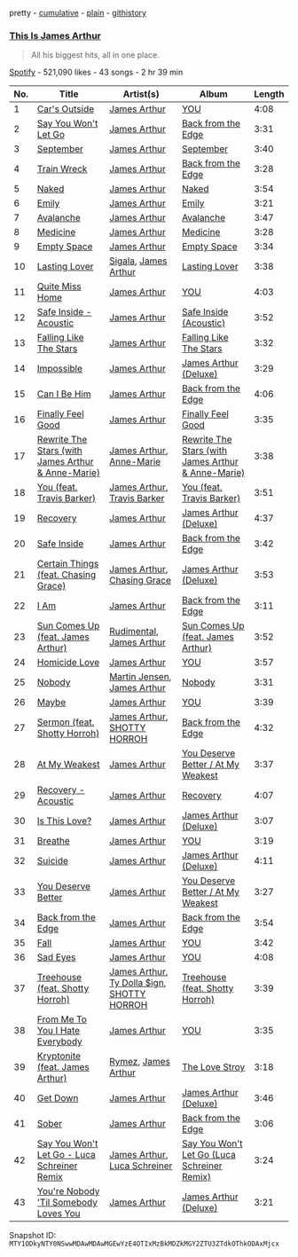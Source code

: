 pretty - [cumulative](/playlists/cumulative/37i9dQZF1DX3Csy1LFxjkI.md) - [plain](/playlists/plain/37i9dQZF1DX3Csy1LFxjkI) - [githistory](https://github.githistory.xyz/mackorone/spotify-playlist-archive/blob/main/playlists/plain/37i9dQZF1DX3Csy1LFxjkI)

### [This Is James Arthur](https://open.spotify.com/playlist/37i9dQZF1DX3Csy1LFxjkI)

> All his biggest hits, all in one place.

[Spotify](https://open.spotify.com/user/spotify) - 521,090 likes - 43 songs - 2 hr 39 min

| No. | Title | Artist(s) | Album | Length |
|---|---|---|---|---|
| 1 | [Car's Outside](https://open.spotify.com/track/0otRX6Z89qKkHkQ9OqJpKt) | [James Arthur](https://open.spotify.com/artist/4IWBUUAFIplrNtaOHcJPRM) | [YOU](https://open.spotify.com/album/0cm9LOQUBK3JUgyoRj238z) | 4:08 |
| 2 | [Say You Won't Let Go](https://open.spotify.com/track/5uCax9HTNlzGybIStD3vDh) | [James Arthur](https://open.spotify.com/artist/4IWBUUAFIplrNtaOHcJPRM) | [Back from the Edge](https://open.spotify.com/album/7oiJYvEJHsmYtrgviAVIBD) | 3:31 |
| 3 | [September](https://open.spotify.com/track/0exZ0YogJPbjGzblpcZaw7) | [James Arthur](https://open.spotify.com/artist/4IWBUUAFIplrNtaOHcJPRM) | [September](https://open.spotify.com/album/1gHwbB7Db9yJ7kASKJFSnc) | 3:40 |
| 4 | [Train Wreck](https://open.spotify.com/track/55Am8neGJkdj2ADaM3aw5H) | [James Arthur](https://open.spotify.com/artist/4IWBUUAFIplrNtaOHcJPRM) | [Back from the Edge](https://open.spotify.com/album/7oiJYvEJHsmYtrgviAVIBD) | 3:28 |
| 5 | [Naked](https://open.spotify.com/track/7krbSH3rd8lhIZvuzTV3Bl) | [James Arthur](https://open.spotify.com/artist/4IWBUUAFIplrNtaOHcJPRM) | [Naked](https://open.spotify.com/album/6fQ1xPtYMzoBiqvSO2LcpT) | 3:54 |
| 6 | [Emily](https://open.spotify.com/track/7qGzlqZnl6j8qccvV70PhL) | [James Arthur](https://open.spotify.com/artist/4IWBUUAFIplrNtaOHcJPRM) | [Emily](https://open.spotify.com/album/4eUkjbFmGRPNuFZ8v4ytJo) | 3:21 |
| 7 | [Avalanche](https://open.spotify.com/track/2zYze9NpKgmpwq58hmgDkL) | [James Arthur](https://open.spotify.com/artist/4IWBUUAFIplrNtaOHcJPRM) | [Avalanche](https://open.spotify.com/album/1SoeCpLaSPZBJ5o4PDSHVy) | 3:47 |
| 8 | [Medicine](https://open.spotify.com/track/7CHNIK6EGjnwpWkSpx6JZe) | [James Arthur](https://open.spotify.com/artist/4IWBUUAFIplrNtaOHcJPRM) | [Medicine](https://open.spotify.com/album/6K8gvUTwVftCa3gd0MFtI4) | 3:28 |
| 9 | [Empty Space](https://open.spotify.com/track/1uru26I2JKd2mQZt0MDCUe) | [James Arthur](https://open.spotify.com/artist/4IWBUUAFIplrNtaOHcJPRM) | [Empty Space](https://open.spotify.com/album/2utLlsPJXe11YMuLwH2rf4) | 3:34 |
| 10 | [Lasting Lover](https://open.spotify.com/track/0DmAvNCAK08oCi7miSZUIY) | [Sigala](https://open.spotify.com/artist/1IueXOQyABrMOprrzwQJWN), [James Arthur](https://open.spotify.com/artist/4IWBUUAFIplrNtaOHcJPRM) | [Lasting Lover](https://open.spotify.com/album/262JcveAzA4ngibAS3Ocm8) | 3:38 |
| 11 | [Quite Miss Home](https://open.spotify.com/track/2deFH5zveEBEUuURpqTN3C) | [James Arthur](https://open.spotify.com/artist/4IWBUUAFIplrNtaOHcJPRM) | [YOU](https://open.spotify.com/album/0cm9LOQUBK3JUgyoRj238z) | 4:03 |
| 12 | [Safe Inside \- Acoustic](https://open.spotify.com/track/0kIpJQHzu46yw6q3V78Ypt) | [James Arthur](https://open.spotify.com/artist/4IWBUUAFIplrNtaOHcJPRM) | [Safe Inside \(Acoustic\)](https://open.spotify.com/album/3yMhNXvtRBdXiG4tfKqge0) | 3:52 |
| 13 | [Falling Like The Stars](https://open.spotify.com/track/15xWRPHQMeqgdkGzInx3PY) | [James Arthur](https://open.spotify.com/artist/4IWBUUAFIplrNtaOHcJPRM) | [Falling Like The Stars](https://open.spotify.com/album/6Vd7ZTFfhrtPuiQIqEN8XU) | 3:32 |
| 14 | [Impossible](https://open.spotify.com/track/5yVIlYEHZxQVLyInCdldoS) | [James Arthur](https://open.spotify.com/artist/4IWBUUAFIplrNtaOHcJPRM) | [James Arthur \(Deluxe\)](https://open.spotify.com/album/029WUoBjWc7Js1QiPH3mw0) | 3:29 |
| 15 | [Can I Be Him](https://open.spotify.com/track/0VhgEqMTNZwYL1ARDLLNCX) | [James Arthur](https://open.spotify.com/artist/4IWBUUAFIplrNtaOHcJPRM) | [Back from the Edge](https://open.spotify.com/album/7oiJYvEJHsmYtrgviAVIBD) | 4:06 |
| 16 | [Finally Feel Good](https://open.spotify.com/track/1QyxXnQXlGqG28syVg3LyP) | [James Arthur](https://open.spotify.com/artist/4IWBUUAFIplrNtaOHcJPRM) | [Finally Feel Good](https://open.spotify.com/album/6avkPAfv7cjDlQL4Cotd5S) | 3:35 |
| 17 | [Rewrite The Stars \(with James Arthur & Anne\-Marie\)](https://open.spotify.com/track/6mQLN3zRtAp6ovjusyYKrV) | [James Arthur](https://open.spotify.com/artist/4IWBUUAFIplrNtaOHcJPRM), [Anne\-Marie](https://open.spotify.com/artist/1zNqDE7qDGCsyzJwohVaoX) | [Rewrite The Stars \(with James Arthur & Anne\-Marie\)](https://open.spotify.com/album/4i7GEsKuuCtECD5l0VUctL) | 3:38 |
| 18 | [You \(feat\. Travis Barker\)](https://open.spotify.com/track/57CsOeLJrdI20fS4Z8pZPj) | [James Arthur](https://open.spotify.com/artist/4IWBUUAFIplrNtaOHcJPRM), [Travis Barker](https://open.spotify.com/artist/4exLIFE8sISLr28sqG1qNX) | [You \(feat\. Travis Barker\)](https://open.spotify.com/album/0EW257HwkJ1CblYgM9GIAY) | 3:51 |
| 19 | [Recovery](https://open.spotify.com/track/0gvyS5QqsQiGZ0e9fDxChn) | [James Arthur](https://open.spotify.com/artist/4IWBUUAFIplrNtaOHcJPRM) | [James Arthur \(Deluxe\)](https://open.spotify.com/album/029WUoBjWc7Js1QiPH3mw0) | 4:37 |
| 20 | [Safe Inside](https://open.spotify.com/track/5ooilrQAnOJbUjq7IDm8lY) | [James Arthur](https://open.spotify.com/artist/4IWBUUAFIplrNtaOHcJPRM) | [Back from the Edge](https://open.spotify.com/album/7oiJYvEJHsmYtrgviAVIBD) | 3:42 |
| 21 | [Certain Things \(feat\. Chasing Grace\)](https://open.spotify.com/track/5zvJELVKAnPkscGc5aLKJI) | [James Arthur](https://open.spotify.com/artist/4IWBUUAFIplrNtaOHcJPRM), [Chasing Grace](https://open.spotify.com/artist/5M6D2PqxdnZMVMCb1jNOTp) | [James Arthur \(Deluxe\)](https://open.spotify.com/album/029WUoBjWc7Js1QiPH3mw0) | 3:53 |
| 22 | [I Am](https://open.spotify.com/track/31YexNcOMVSFTEDGmQusSI) | [James Arthur](https://open.spotify.com/artist/4IWBUUAFIplrNtaOHcJPRM) | [Back from the Edge](https://open.spotify.com/album/7oiJYvEJHsmYtrgviAVIBD) | 3:11 |
| 23 | [Sun Comes Up \(feat\. James Arthur\)](https://open.spotify.com/track/6SUocL0caib4mLHe8ZrZzi) | [Rudimental](https://open.spotify.com/artist/4WN5naL3ofxrVBgFpguzKo), [James Arthur](https://open.spotify.com/artist/4IWBUUAFIplrNtaOHcJPRM) | [Sun Comes Up \(feat\. James Arthur\)](https://open.spotify.com/album/5UGyzp6HT8oy0eTkBfxtQ8) | 3:52 |
| 24 | [Homicide Love](https://open.spotify.com/track/6POLDHXeDMjxcgDsWHL7Vp) | [James Arthur](https://open.spotify.com/artist/4IWBUUAFIplrNtaOHcJPRM) | [YOU](https://open.spotify.com/album/0cm9LOQUBK3JUgyoRj238z) | 3:57 |
| 25 | [Nobody](https://open.spotify.com/track/2qfEcCkEo5NscA9GL7ER72) | [Martin Jensen](https://open.spotify.com/artist/4ehtJnVumNf6xzSCDk8aLB), [James Arthur](https://open.spotify.com/artist/4IWBUUAFIplrNtaOHcJPRM) | [Nobody](https://open.spotify.com/album/3qAWioFdKw27uQvHloas7l) | 3:31 |
| 26 | [Maybe](https://open.spotify.com/track/3bMEc0K6zJNhTQeoyxox8j) | [James Arthur](https://open.spotify.com/artist/4IWBUUAFIplrNtaOHcJPRM) | [YOU](https://open.spotify.com/album/0cm9LOQUBK3JUgyoRj238z) | 3:39 |
| 27 | [Sermon \(feat\. Shotty Horroh\)](https://open.spotify.com/track/0zzdXBwYgPZR88QZr86hWF) | [James Arthur](https://open.spotify.com/artist/4IWBUUAFIplrNtaOHcJPRM), [SHOTTY HORROH](https://open.spotify.com/artist/4a95izyFgvXS2JYqL8rANq) | [Back from the Edge](https://open.spotify.com/album/7oiJYvEJHsmYtrgviAVIBD) | 4:32 |
| 28 | [At My Weakest](https://open.spotify.com/track/6rcTyXe8W8kjQLyALBRj1v) | [James Arthur](https://open.spotify.com/artist/4IWBUUAFIplrNtaOHcJPRM) | [You Deserve Better / At My Weakest](https://open.spotify.com/album/3M1MYH8SYxLaJfBWIAsAdL) | 3:37 |
| 29 | [Recovery \- Acoustic](https://open.spotify.com/track/4NgXMjSLDa5DVQduN7NYjp) | [James Arthur](https://open.spotify.com/artist/4IWBUUAFIplrNtaOHcJPRM) | [Recovery](https://open.spotify.com/album/1eV4mlmOSsmbTRjjYKYzE8) | 4:07 |
| 30 | [Is This Love?](https://open.spotify.com/track/1ezEEKOlrQ3gfMV5608xxn) | [James Arthur](https://open.spotify.com/artist/4IWBUUAFIplrNtaOHcJPRM) | [James Arthur \(Deluxe\)](https://open.spotify.com/album/029WUoBjWc7Js1QiPH3mw0) | 3:07 |
| 31 | [Breathe](https://open.spotify.com/track/5hrbuCjGxws7txUEr8XDgb) | [James Arthur](https://open.spotify.com/artist/4IWBUUAFIplrNtaOHcJPRM) | [YOU](https://open.spotify.com/album/0cm9LOQUBK3JUgyoRj238z) | 3:19 |
| 32 | [Suicide](https://open.spotify.com/track/5ASYKV7L20Xz5Cub2t4FeA) | [James Arthur](https://open.spotify.com/artist/4IWBUUAFIplrNtaOHcJPRM) | [James Arthur \(Deluxe\)](https://open.spotify.com/album/029WUoBjWc7Js1QiPH3mw0) | 4:11 |
| 33 | [You Deserve Better](https://open.spotify.com/track/4S1GTwPVpkSy7CsJIDKPEz) | [James Arthur](https://open.spotify.com/artist/4IWBUUAFIplrNtaOHcJPRM) | [You Deserve Better / At My Weakest](https://open.spotify.com/album/3M1MYH8SYxLaJfBWIAsAdL) | 3:27 |
| 34 | [Back from the Edge](https://open.spotify.com/track/0NPRq1Ti6JYKOqSyiVYWZT) | [James Arthur](https://open.spotify.com/artist/4IWBUUAFIplrNtaOHcJPRM) | [Back from the Edge](https://open.spotify.com/album/7oiJYvEJHsmYtrgviAVIBD) | 3:54 |
| 35 | [Fall](https://open.spotify.com/track/4rhv5nnyAdhjvqRB8s9xr7) | [James Arthur](https://open.spotify.com/artist/4IWBUUAFIplrNtaOHcJPRM) | [YOU](https://open.spotify.com/album/0cm9LOQUBK3JUgyoRj238z) | 3:42 |
| 36 | [Sad Eyes](https://open.spotify.com/track/0qkkoL0bQBBWe4JU1NWcYt) | [James Arthur](https://open.spotify.com/artist/4IWBUUAFIplrNtaOHcJPRM) | [YOU](https://open.spotify.com/album/0cm9LOQUBK3JUgyoRj238z) | 4:08 |
| 37 | [Treehouse \(feat\. Shotty Horroh\)](https://open.spotify.com/track/6S1IgeHxxOT9qVWnmsdGxe) | [James Arthur](https://open.spotify.com/artist/4IWBUUAFIplrNtaOHcJPRM), [Ty Dolla $ign](https://open.spotify.com/artist/7c0XG5cIJTrrAgEC3ULPiq), [SHOTTY HORROH](https://open.spotify.com/artist/4a95izyFgvXS2JYqL8rANq) | [Treehouse \(feat\. Shotty Horroh\)](https://open.spotify.com/album/6HX5s1KDSkOQNkt5YkwMi2) | 3:39 |
| 38 | [From Me To You I Hate Everybody](https://open.spotify.com/track/0H8peJeFlnNVmnkljyQBuz) | [James Arthur](https://open.spotify.com/artist/4IWBUUAFIplrNtaOHcJPRM) | [YOU](https://open.spotify.com/album/0cm9LOQUBK3JUgyoRj238z) | 3:35 |
| 39 | [Kryptonite \(feat\. James Arthur\)](https://open.spotify.com/track/4P3Lni1ftZ8nRtVLRCz7E6) | [Rymez](https://open.spotify.com/artist/6lUWb46h9Y8H8cqpW3i0pc), [James Arthur](https://open.spotify.com/artist/4IWBUUAFIplrNtaOHcJPRM) | [The Love Stroy](https://open.spotify.com/album/2bq8RZgmQAO2yR2k3xY1Ds) | 3:18 |
| 40 | [Get Down](https://open.spotify.com/track/2lMOo57ThDuatdDuNxxv9e) | [James Arthur](https://open.spotify.com/artist/4IWBUUAFIplrNtaOHcJPRM) | [James Arthur \(Deluxe\)](https://open.spotify.com/album/029WUoBjWc7Js1QiPH3mw0) | 3:46 |
| 41 | [Sober](https://open.spotify.com/track/6UzmmekCrcYrumwAjztVBK) | [James Arthur](https://open.spotify.com/artist/4IWBUUAFIplrNtaOHcJPRM) | [Back from the Edge](https://open.spotify.com/album/7oiJYvEJHsmYtrgviAVIBD) | 3:06 |
| 42 | [Say You Won't Let Go \- Luca Schreiner Remix](https://open.spotify.com/track/720IIHD0NvNfDURgWSB3rP) | [James Arthur](https://open.spotify.com/artist/4IWBUUAFIplrNtaOHcJPRM), [Luca Schreiner](https://open.spotify.com/artist/5fiYAV2DWASxAUKDq7Gbe9) | [Say You Won't Let Go \(Luca Schreiner Remix\)](https://open.spotify.com/album/7vXaIbolfjJtxuEPLBnEwd) | 3:24 |
| 43 | [You're Nobody 'Til Somebody Loves You](https://open.spotify.com/track/6rlgy1boD69A3mcV7VzPRL) | [James Arthur](https://open.spotify.com/artist/4IWBUUAFIplrNtaOHcJPRM) | [James Arthur \(Deluxe\)](https://open.spotify.com/album/029WUoBjWc7Js1QiPH3mw0) | 3:21 |

Snapshot ID: `MTY1ODkyNTY0NSwwMDAwMDAwMGEwYzE4OTIxMzBkMDZkMGY2ZTU3ZTdkOThkODAxMjcx`
